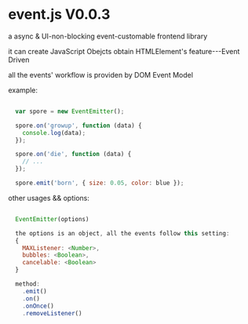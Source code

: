 event.js V0.0.3
===

a async & UI-non-blocking event-customable frontend library

it can create JavaScript Obejcts obtain HTMLElement's feature---Event Driven

all the events' workflow is providen by DOM Event Model

example:

```js

  var spore = new EventEmitter();

  spore.on('growup', function (data) {
    console.log(data);
  });

  spore.on('die', function (data) {
    // ...
  });

  spore.emit('born', { size: 0.05, color: blue });

```

other usages && options:

```js

  EventEmitter(options)

  the options is an object, all the events follow this setting:
  {
    MAXListener: <Number>,
    bubbles: <Boolean>,
    cancelable: <Boolean>
  }

  method:
    .emit()
    .on()
    .onOnce()
    .removeListener()
```